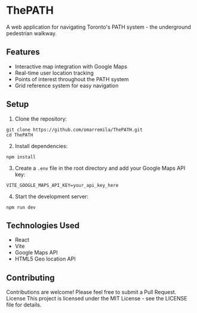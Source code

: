 # ThePATH

A web application for navigating Toronto's PATH system - the underground pedestrian walkway.

## Features

- Interactive map integration with Google Maps
- Real-time user location tracking
- Points of interest throughout the PATH system
- Grid reference system for easy navigation

## Setup

1. Clone the repository:

```
git clone https://github.com/omarremila/ThePATH.git
cd ThePATH
```

2.  Install dependencies:

```
npm install
```

3. Create a `.env` file in the root directory and add your Google Maps API key:

```
VITE_GOOGLE_MAPS_API_KEY=your_api_key_here
```

4. Start the development server:

```
npm run dev
```

## Technologies Used

- React
- Vite
- Google Maps API
- HTML5 Geo location API

## Contributing

Contributions are welcome! Please feel free to submit a Pull Request.
License
This project is licensed under the MIT License - see the LICENSE file for details.

